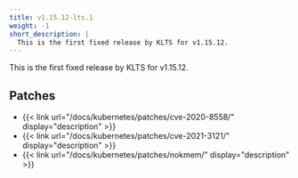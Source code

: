 ```yaml
---
title: v1.15.12-lts.1
weight: -1
short_description: |
  This is the first fixed release by KLTS for v1.15.12.
---
```


This is the first fixed release by KLTS for v1.15.12.

## Patches

- {{< link url="/docs/kubernetes/patches/cve-2020-8558/" display="description" >}}
- {{< link url="/docs/kubernetes/patches/cve-2021-3121/" display="description" >}}
- {{< link url="/docs/kubernetes/patches/nokmem/" display="description" >}}
